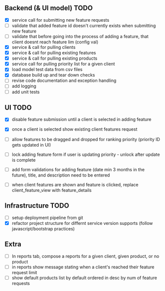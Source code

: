 Backend (& UI model) TODO
----
- [x] service call for submitting new feature requests
- [ ] validate that added feature id doesn't currently exists when submitting new feature
- [ ] validate that before going into the process of adding a feature, that client doesnt reach feature lim (config val)
- [x] service & call for pulling clients
- [x] service & call for pulling existing features
- [x] service & call for pulling existing products
- [x] service call for pulling priority list for a given client
- [x] load model test data from csv files
- [x] database build up and tear down checks
- [ ] revise code documentation and exception handling
- [ ] add logging
- [ ] add unit tests

UI TODO
-------
- [x] disable feature submission until a client is selected in adding feature
- [x] once a client is selected show existing client features request
- [ ] allow features to be dragged and dropped for ranking priority (priority ID gets updated in UI)
- [ ] lock adding feature form if user is updating priority - unlock after update is complete
- [ ] add form validations for adding feature (date min 3 months in the future), title, and description need to be entered
- [ ] when client features are shown and feature is clicked, replace client_feature_view with feature_details


Infrastructure TODO
-------------------
- [ ] setup deployment pipeline from git
- [x] refactor project structure for differnt service version supports (follow javascript/bootstrap practices)

Extra
-----
- [ ] In reports tab, compose a reports for a given client, given product, or no product
- [ ] in reports show message stating when a client's reached their feature request limit
- [ ] show default products list by default  ordered in desc by num of feature requests